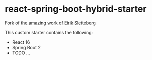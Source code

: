# react-spring-boot-hybrid-starter

Fork of [the amazing work of Eirik Sletteberg](https://github.com/eirslett/frontend-maven-plugin)

This custom starter contains the following:
* React 16
* Spring Boot 2
* TODO ...